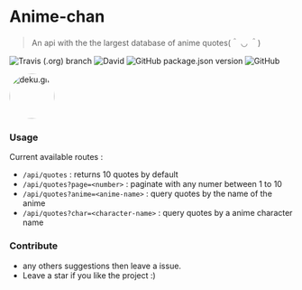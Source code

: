 # Anime-chan

> An api with the the largest database of anime quotes(＾ ◡ ＾)

![Travis (.org) branch](https://img.shields.io/travis/RocktimSaikia/anime-chan/develop?style=for-the-badge) 
![David](https://img.shields.io/david/rocktimsaikia/anime-chan?style=for-the-badge) 
![GitHub package.json version](https://img.shields.io/github/package-json/v/RocktimSaikia/anime-chan?style=for-the-badge) 
![GitHub](https://img.shields.io/github/license/rocktimsaikia/anime-chan?style=for-the-badge)

<img src="https://s4.gifyu.com/images/deku.gif" alt="deku.gif" style="border-radius: 50%; width: 80px" />

### Usage

Current available routes :

- `/api/quotes` : returns 10 quotes by default
- `/api/quotes?page=<number>` : paginate with any numer between 1 to 10
- `/api/quotes?anime=<anime-name>` : query quotes by the name of the anime
- `/api/quotes?char=<character-name>` : query quotes by a anime character name

### Contribute

- any others suggestions then leave a issue.
- Leave a star if you like the project :)

